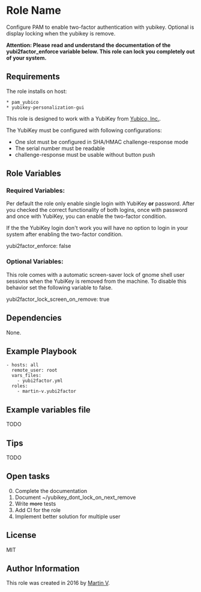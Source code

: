 Role Name
=========

Configure PAM to enable two-factor authentication with yubikey. Optional is
display locking when the yubikey is remove.

**Attention: Please read and understand the documentation of
the yubi2factor_enforce variable below. This role can lock you completely out of
your system.**


Requirements
------------

The role installs on host:

    * pam_yubico
    * yubikey-personalization-gui

This role is designed to work with a YubiKey from [Yubico, Inc.](http://yubico.com/).


The YubiKey must be configured with following configurations:
* One slot must be configured in SHA/HMAC challenge-response mode
* The serial number must be readable
* challenge-response must be usable without button push


Role Variables
--------------

### Required Variables:

Per default the role only enable single login with YubiKey **or** password. After
you checked the correct functionality of both logins, once with password and
once with YubiKey, you can enable the two-factor condition.

If the the YubiKey login don't work you will have no option to login in your
system after enabling the two-factor condition.

  yubi2factor_enforce: false


### Optional Variables:

This role comes with a automatic screen-saver lock of gnome shell user sessions
when the YubiKey is removed from the machine. To disable this behavior set the
following variable to false.

  yubi2factor_lock_screen_on_remove: true


Dependencies
------------

None.


Example Playbook
----------------

    - hosts: all
      remote_user: root
      vars_files:
        - yubi2factor.yml
      roles:
        - martin-v.yubi2factor


Example variables file
----------------------

TODO


Tips
----

TODO


Open tasks
----------

0. Complete the documentation
  0. Document ~/yubikey_dont_lock_on_next_remove
0. Write <del>more</del> tests
0. Add CI for the role
0. Implement better solution for multiple user


License
-------

MIT

Author Information
------------------

This role was created in 2016 by [Martin V](https://github.com/martin-v).
